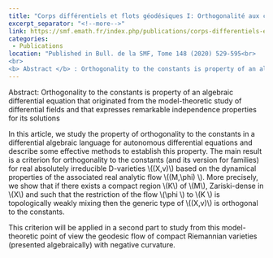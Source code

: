 ```yaml
---
title: "Corps différentiels et flots géodésiques I: Orthogonalité aux constantes pour les équations différentielles autonomes"
excerpt_separator: "<!--more-->"
link: https://smf.emath.fr/index.php/publications/corps-differentiels-et-flots-geodesiques-i-orthogonalite-aux-constantes-pour-les
categories:
 - Publications
location: "Published in Bull. de la SMF, Tome 148 (2020) 529-595<br> 
<br> 
<b> Abstract </b> : Orthogonality to the constants is property of an algebraic differential equation that originated from the model-theoretic study of differential fields and  that expresses remarkable independence properties for its solutions.In this article, we study the property of orthogonality to the constants in a differential algebraic language for autonomous differential equations and describe some effective methods to establish this property. The main result is a criterion for orthogonality to the constants (and its version for families) for real absolutely irreducible  D-varieties \\( (X,v) \\) based on the dynamical properties of the associated real analytic flow  \\( (M,\phi) \\).  This criterion will be applied in a second part to study from this model-theoretic point of view the geodesic flow of compact Riemannian varieties (presented algebraically) with negative curvature." 
---
```



Abstract: Orthogonality to the constants is property of an algebraic differential equation that originated from the model-theoretic study of differential fields and  that expresses remarkable independence properties for its solutions

In this article, we study the property of orthogonality to the constants in a differential algebraic language for autonomous differential equations and describe some effective methods to establish this property. The main result is a criterion for orthogonality to the constants (and its version for families) for real absolutely irreducible  D-varieties \\((X,v)\\) based on the dynamical properties of the associated real analytic flow  \\((M,\phi) \\).  More precisely, we show that if there exists  a compact region \\(K\\) of \\(M\\), Zariski-dense in \\(X\\) and such that the restriction of the flow \\(\phi \\) to \\(K \\) is topologically weakly mixing  then the generic type of \\((X,v)\\) is orthogonal to the constants.

This criterion will be applied in a second part to study from this model-theoretic point of view the geodesic flow of compact Riemannian varieties (presented algebraically) with negative curvature. 


